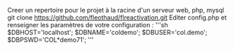 Creer un repertoire pour le projet à la racine d'un serveur web, php, mysql
git clone https://github.com/fleothaud/flreactivation.git
Editer config.php et renseigner les paramètres de votre configuration :
'''sh
$DBHOST='localhost';
$DBNAME='coldemo';
$DBUSER='col.demo';
$DBPSWD='COL*demo71';
'''
